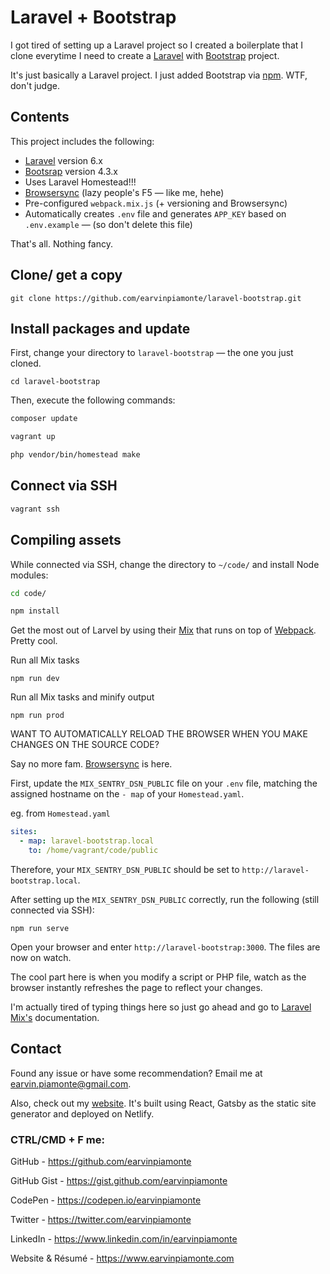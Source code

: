 # Laravel + Bootstrap

I got tired of setting up a Laravel project so I created a boilerplate that I clone everytime I need to create a [Laravel](https://laravel.com/) with [Bootstrap](https://getbootstrap.com/) project.

It's just basically a Laravel project. I just added Bootstrap via [npm](https://www.npmjs.com). WTF, don't judge.

## Contents

This project includes the following:

-   [Laravel](https://laravel.com/) version 6.x
-   [Bootsrap](https://getbootstrap.com/) version 4.3.x
-   Uses Laravel Homestead!!!
-   [Browsersync](https://www.browsersync.io/) (lazy people's F5 &mdash; like me, hehe)
-   Pre-configured `webpack.mix.js` (+ versioning and Browsersync)
-   Automatically creates `.env` file and generates `APP_KEY` based on `.env.example` &mdash; (so don't delete this file)

That's all. Nothing fancy.

## Clone/ get a copy

```
git clone https://github.com/earvinpiamonte/laravel-bootstrap.git
```

## Install packages and update

First, change your directory to `laravel-bootstrap` &mdash; the one you just cloned.

```
cd laravel-bootstrap
```

Then, execute the following commands:

```bash
composer update
```
```bash
vagrant up
```
```bash
php vendor/bin/homestead make
```

## Connect via SSH

```bash
vagrant ssh
```


## Compiling assets

While connected via SSH, change the directory to `~/code/` and install Node modules:

```bash
cd code/
```
```bash
npm install
```

Get the most out of Larvel by using their [Mix](https://laravel.com/docs/6.0/mix) that runs on top of [Webpack](https://webpack.js.org/). Pretty cool.

Run all Mix tasks

```
npm run dev
```

Run all Mix tasks and minify output

```
npm run prod
```

WANT TO AUTOMATICALLY RELOAD THE BROWSER WHEN YOU MAKE CHANGES ON THE SOURCE CODE?

Say no more fam. [Browsersync](https://www.browsersync.io/) is here.

First, update the `MIX_SENTRY_DSN_PUBLIC` file on your `.env` file, matching the assigned hostname on the `- map` of your `Homestead.yaml`.

eg. from `Homestead.yaml`
```yaml
sites:
  - map: laravel-bootstrap.local
    to: /home/vagrant/code/public
```

Therefore, your `MIX_SENTRY_DSN_PUBLIC` should be set to `http://laravel-bootstrap.local`.


After setting up the `MIX_SENTRY_DSN_PUBLIC` correctly, run the following (still connected via SSH):

```
npm run serve
```

Open your browser and enter `http://laravel-bootstrap:3000`. The files are now on watch.


The cool part here is when you modify a script or PHP file, watch as the browser instantly refreshes the page to reflect your changes.

I'm actually tired of typing things here so just go ahead and go to [Laravel Mix's](https://laravel.com/docs/6.0/mix) documentation.


## Contact

Found any issue or have some recommendation? Email me at [earvin.piamonte@gmail.com](mailto:earvin.piamonte@gmail.com).

Also, check out my [website](https://earvinpiamonte.com). It's built using React, Gatsby as the static site generator and deployed on Netlify.

### CTRL/CMD + F me:

GitHub - https://github.com/earvinpiamonte

GitHub Gist - https://gist.github.com/earvinpiamonte

CodePen - https://codepen.io/earvinpiamonte

Twitter - https://twitter.com/earvinpiamonte

LinkedIn - https://www.linkedin.com/in/earvinpiamonte

Website & Résumé - https://www.earvinpiamonte.com
